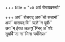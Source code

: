 +++
title = "०४ अयं रोचयदरुचो"

+++
अयं᳓ रोचयद् अरु᳓चो रुचानो᳓  
अयं᳓ वासयद् वि᳓ ऋते᳓न पूर्वीः᳓  
अय᳓म् ईयत ऋतयु᳓ग्भिर् अ᳓श्वैः  
सुवर्वि᳓दा ना᳓भिना चर्षणिप्राः᳓